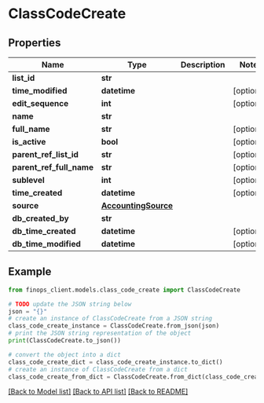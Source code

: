 # ClassCodeCreate


## Properties

Name | Type | Description | Notes
------------ | ------------- | ------------- | -------------
**list_id** | **str** |  | 
**time_modified** | **datetime** |  | [optional] 
**edit_sequence** | **int** |  | [optional] 
**name** | **str** |  | 
**full_name** | **str** |  | [optional] 
**is_active** | **bool** |  | [optional] 
**parent_ref_list_id** | **str** |  | [optional] 
**parent_ref_full_name** | **str** |  | [optional] 
**sublevel** | **int** |  | [optional] 
**time_created** | **datetime** |  | [optional] 
**source** | [**AccountingSource**](AccountingSource.md) |  | 
**db_created_by** | **str** |  | 
**db_time_created** | **datetime** |  | [optional] 
**db_time_modified** | **datetime** |  | [optional] 

## Example

```python
from finops_client.models.class_code_create import ClassCodeCreate

# TODO update the JSON string below
json = "{}"
# create an instance of ClassCodeCreate from a JSON string
class_code_create_instance = ClassCodeCreate.from_json(json)
# print the JSON string representation of the object
print(ClassCodeCreate.to_json())

# convert the object into a dict
class_code_create_dict = class_code_create_instance.to_dict()
# create an instance of ClassCodeCreate from a dict
class_code_create_from_dict = ClassCodeCreate.from_dict(class_code_create_dict)
```
[[Back to Model list]](../README.md#documentation-for-models) [[Back to API list]](../README.md#documentation-for-api-endpoints) [[Back to README]](../README.md)



